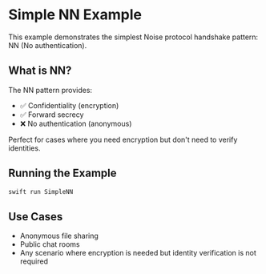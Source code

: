 # Simple NN Example

This example demonstrates the simplest Noise protocol handshake pattern: NN (No authentication).

## What is NN?

The NN pattern provides:
- ✅ Confidentiality (encryption)
- ✅ Forward secrecy
- ❌ No authentication (anonymous)

Perfect for cases where you need encryption but don't need to verify identities.

## Running the Example

```bash
swift run SimpleNN
```

## Use Cases

- Anonymous file sharing
- Public chat rooms
- Any scenario where encryption is needed but identity verification is not required